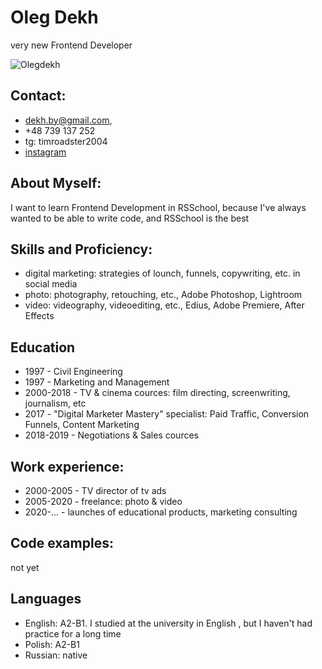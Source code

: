 # Oleg Dekh
very new Frontend Developer


![Olegdekh](.assets/img/olegdekh_avatar_thai240.jpg "Oleg Dekh")
## Contact:
* dekh.by@gmail.com,
* +48 739 137 252
* tg: timroadster2004
* [instagram](https://instagram.com/olegdekh)
## About Myself:
I want to learn Frontend Development in RSSchool, because I've always wanted to be able to write code, and RSSchool is the best
## Skills and Proficiency:
* digital marketing: strategies of lounch, funnels, copywriting, etc. in social media
* photo: photography, retouching, etc., Adobe Photoshop, Lightroom
* video: videography, videoediting, etc., Edius, Adobe Premiere, After Effects
## Education
* 1997 - Civil Engineering
* 1997 - Marketing and Management 
* 2000-2018 - TV & cinema cources: film directing, screenwriting, journalism, etc
* 2017 - "Digital Marketer Mastery" specialist: Paid Traffic, Conversion Funnels, Content Marketing
* 2018-2019 - Negotiations & Sales cources
## Work experience:
* 2000-2005 - TV director of tv ads
* 2005-2020 - freelance: photo & video
* 2020-... - launches of educational products, marketing consulting
## Code examples:
not yet
## Languages
* English: A2-B1. I studied at the university in English , but I haven't had practice for a long time
* Polish: A2-B1
* Russian: native

